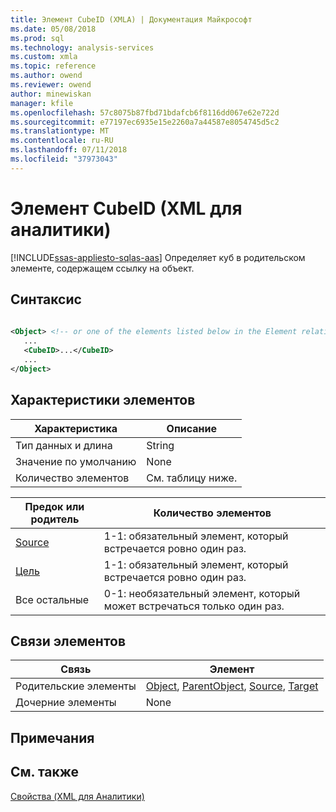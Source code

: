 ```yaml
---
title: Элемент CubeID (XMLA) | Документация Майкрософт
ms.date: 05/08/2018
ms.prod: sql
ms.technology: analysis-services
ms.custom: xmla
ms.topic: reference
ms.author: owend
ms.reviewer: owend
author: minewiskan
manager: kfile
ms.openlocfilehash: 57c8075b87fbd71bdafcb6f8116dd067e62e722d
ms.sourcegitcommit: e77197ec6935e15e2260a7a44587e8054745d5c2
ms.translationtype: MT
ms.contentlocale: ru-RU
ms.lasthandoff: 07/11/2018
ms.locfileid: "37973043"
---
```

# <a name="cubeid-element-xmla"></a>Элемент CubeID (XML для аналитики)
[!INCLUDE[ssas-appliesto-sqlas-aas](../../../includes/ssas-appliesto-sqlas-aas.md)]
  Определяет куб в родительском элементе, содержащем ссылку на объект.  
  
## <a name="syntax"></a>Синтаксис  
  
```xml  
  
<Object> <!-- or one of the elements listed below in the Element relationships table -->  
   ...  
   <CubeID>...</CubeID>  
   ...  
</Object>  
```  
  
## <a name="element-characteristics"></a>Характеристики элементов  
  
|Характеристика|Описание|  
|--------------------|-----------------|  
|Тип данных и длина|String|  
|Значение по умолчанию|None|  
|Количество элементов|См. таблицу ниже.|  
  
|Предок или родитель|Количество элементов|  
|------------------------|-----------------|  
|[Source](../../../analysis-services/xmla/xml-elements-properties/source-element-xmla.md)|1-1: обязательный элемент, который встречается ровно один раз.|  
|[Цель](../../../analysis-services/xmla/xml-elements-properties/target-element-xmla.md)|1-1: обязательный элемент, который встречается ровно один раз.|  
|Все остальные|0-1: необязательный элемент, который может встречаться только один раз.|  
  
## <a name="element-relationships"></a>Связи элементов  
  
|Связь|Элемент|  
|------------------|-------------|  
|Родительские элементы|[Object](../../../analysis-services/xmla/xml-elements-properties/object-element-xmla.md), [ParentObject](../../../analysis-services/xmla/xml-elements-properties/parentobject-element-xmla.md), [Source](../../../analysis-services/xmla/xml-elements-properties/source-element-xmla.md), [Target](../../../analysis-services/xmla/xml-elements-properties/target-element-xmla.md)|  
|Дочерние элементы|None|  
  
## <a name="remarks"></a>Примечания  
  
## <a name="see-also"></a>См. также
 [Свойства &#40;XML для Аналитики&#41;](../../../analysis-services/xmla/xml-elements-properties/xml-elements-properties.md)  
  
  
